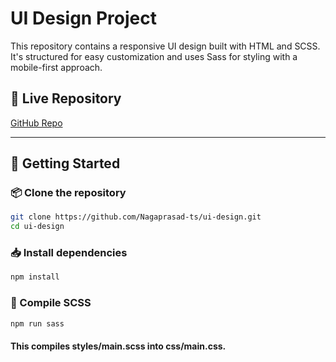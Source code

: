 ﻿# UI Design Project

This repository contains a responsive UI design built with HTML and SCSS. It's structured for easy customization and uses Sass for styling with a mobile-first approach.

## 🔗 Live Repository

[GitHub Repo](https://github.com/Nagaprasad-ts/ui-design.git)

---

## 🚀 Getting Started

### 📦 Clone the repository

```bash
git clone https://github.com/Nagaprasad-ts/ui-design.git
cd ui-design
```

### 📥 Install dependencies

```bash
npm install
```

### 🧵 Compile SCSS

```bash
npm run sass
```

#### This compiles styles/main.scss into css/main.css.

